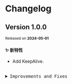 # Changelog

## Version&nbsp;1.0.0

<sup>Released on **2024-05-01**</sup>

#### ✨ 新特性

- Add KeepAlive.

<br/>

<details>
<summary><kbd>Improvements and Fixes</kbd></summary>

#### What's improved

- Add KeepAlive ([030d650](https://github.com/eternallycyf/ims-keep-alive/commit/030d650))

</details>

